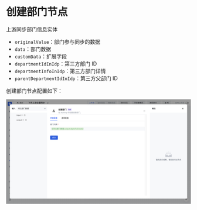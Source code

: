 # 创建部门节点

上游同步部门信息实体

- `originalValue`：部门参与同步的数据
- `data`：部门数据
- `customData`：扩展字段
- `departmentIdInIdp`：第三方部门 ID
- `departmentInfoInIdp`：第三方部门详情
- `parentDepartmentIdInIdp`：第三方父部门 ID

创建部门节点配置如下：

![](../../static/R4LnbcwXroWWdZxXh6gcP4upnVg.png)
